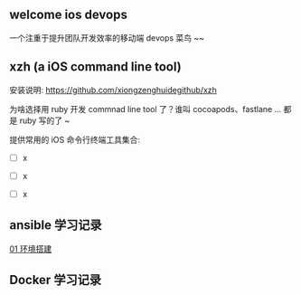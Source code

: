 ## welcome ios devops 

一个注重于提升团队开发效率的移动端 devops 菜鸟 ~~



## xzh (a iOS command line tool)

安装说明:  https://github.com/xiongzenghuidegithub/xzh

为啥选择用 ruby 开发 commnad line tool 了？谁叫 cocoapods、fastlane … 都是 ruby 写的了 ~

提供常用的 iOS 命令行终端工具集合:

- [ ] x
- [ ] x
- [ ] x



## ansible 学习记录

[01 环境搭建](./ansible_daydayup/01/ansible_01_环境搭建.md)



## Docker 学习记录


